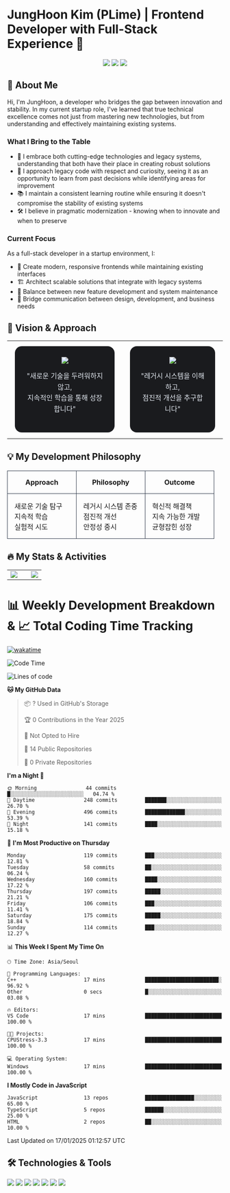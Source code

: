 # JungHoon Kim (PLime) | Frontend Developer with Full-Stack Experience 🚀

<div align="center">
  <img src="https://img.shields.io/badge/Role-Frontend%20Focused-blue" />
  <img src="https://img.shields.io/badge/Approach-Full%20Stack-green" />
  <img src="https://img.shields.io/badge/Status-Open%20to%20Work-brightgreen" />
</div>

<h2 align="left">🚀 About Me</h2>

Hi, I'm JungHoon, a developer who bridges the gap between innovation and stability. In my current startup role, I've learned that true technical excellence comes not just from mastering new technologies, but from understanding and effectively maintaining existing systems.

### What I Bring to the Table
- 🔄 I embrace both cutting-edge technologies and legacy systems, understanding that both have their place in creating robust solutions
- 🎯 I approach legacy code with respect and curiosity, seeing it as an opportunity to learn from past decisions while identifying areas for improvement
- 📚 I maintain a consistent learning routine while ensuring it doesn't compromise the stability of existing systems
- 🛠️ I believe in pragmatic modernization - knowing when to innovate and when to preserve

### Current Focus
As a full-stack developer in a startup environment, I:
- 🎨 Create modern, responsive frontends while maintaining existing interfaces
- 🏗️ Architect scalable solutions that integrate with legacy systems
- 📐 Balance between new feature development and system maintenance
- 🤝 Bridge communication between design, development, and business needs

<h2 align="left">🎯 Vision & Approach</h2>


<div align="center">
<table width="100%" cellspacing="0" cellpadding="0">
<tr>
<td>
<div align="center" style="background: #1a1b1e; padding: 25px; border-radius: 16px; margin: 10px;">
<div style="margin-bottom: 15px;">
<img src="https://img.shields.io/badge/NEW-Learning%20Latest%20Tech-4299E1?style=for-the-badge&logoColor=white&labelColor=2D3748" />
</div>
<p style="color: #E2E8F0; font-size: 16px; line-height: 1.6;">
"새로운 기술을 두려워하지 않고,<br/>지속적인 학습을 통해 성장합니다"
</p>
</div>
</td>
<td>
<div align="center" style="background: #1a1b1e; padding: 25px; border-radius: 16px; margin: 10px;">
<div style="margin-bottom: 15px;">
<img src="https://img.shields.io/badge/LEGACY-System%20Expert-48BB78?style=for-the-badge&logoColor=white&labelColor=2D3748" />
</div>
<p style="color: #E2E8F0; font-size: 16px; line-height: 1.6;">
"레거시 시스템을 이해하고,<br/>점진적 개선을 추구합니다"
</p>
</div>
</td>
</tr>
</table>
</div>

<h2 align="left">💡 My Development Philosophy</h2>

<div align="center" style="width: 100%; margin: 20px 0;">
<table style="width: 100%; border-collapse: collapse;">
<thead>
<tr>
<th style="width: 33%; text-align: center; padding: 16px; border: 1px solid #2d3748;">Approach</th>
<th style="width: 33%; text-align: center; padding: 16px; border: 1px solid #2d3748;">Philosophy</th>
<th style="width: 33%; text-align: center; padding: 16px; border: 1px solid #2d3748;">Outcome</th>
</tr>
</thead>
<tbody>
<tr>
<td style="vertical-align: top; padding: 16px; border: 1px solid #2d3748;">
<ul style="list-style-type: none; padding-left: 0; margin: 0;">
<li>새로운 기술 탐구</li>
<li>지속적 학습</li>
<li>실험적 시도</li>
</ul>
</td>
<td style="vertical-align: top; padding: 16px; border: 1px solid #2d3748;">
<ul style="list-style-type: none; padding-left: 0; margin: 0;">
<li>레거시 시스템 존중</li>
<li>점진적 개선</li>
<li>안정성 중시</li>
</ul>
</td>
<td style="vertical-align: top; padding: 16px; border: 1px solid #2d3748;">
<ul style="list-style-type: none; padding-left: 0; margin: 0;">
<li>혁신적 해결책</li>
<li>지속 가능한 개발</li>
<li>균형잡힌 성장</li>
</ul>
</td>
</tr>
</tbody>
</table>
</div>

<h2 align="left">🔥 My Stats & Activities</h2>

<div align="center">
<table>
<tr>
<td valign="center" width="60%">
<img src="https://github-readme-stats.vercel.app/api?username=JungHoon0814&show_icons=true&hide_border=true&title_color=3178C6&text_color=8b949e&icon_color=3178C6&bg_color=00000000&hide_title=false&hide_rank=false&include_all_commits=true&count_private=true&custom_title=Lime's%20Github%20Stats&card_width=600" />
</td>
<td valign="center" width="40%">
<img src="https://github-readme-stats.vercel.app/api/top-langs/?username=JungHoon0814&layout=compact&hide_border=true&title_color=3178C6&text_color=8b949e&bg_color=00000000&langs_count=6&custom_title=Most%20Used%20Languages" />
</td>
</tr>
</table>
</div>

# 📊 Weekly Development Breakdown & 📈 Total Coding Time Tracking

[![wakatime](https://wakatime.com/badge/user/004f411d-5735-4222-8703-487a7c04c138.svg)](https://wakatime.com/@004f411d-5735-4222-8703-487a7c04c138)

<!--START_SECTION:waka-->
![Code Time](http://img.shields.io/badge/Code%20Time-148%20hrs%2013%20mins-blue)

![Lines of code](https://img.shields.io/badge/From%20Hello%20World%20I%27ve%20Written-1.1%20million%20lines%20of%20code-blue)

**🐱 My GitHub Data** 

> 📦 ? Used in GitHub's Storage 
 > 
> 🏆 0 Contributions in the Year 2025
 > 
> 🚫 Not Opted to Hire
 > 
> 📜 14 Public Repositories 
 > 
> 🔑 0 Private Repositories 
 > 
**I'm a Night 🦉** 

```text
🌞 Morning                44 commits          █░░░░░░░░░░░░░░░░░░░░░░░░   04.74 % 
🌆 Daytime                248 commits         ███████░░░░░░░░░░░░░░░░░░   26.70 % 
🌃 Evening                496 commits         █████████████░░░░░░░░░░░░   53.39 % 
🌙 Night                  141 commits         ████░░░░░░░░░░░░░░░░░░░░░   15.18 % 
```
📅 **I'm Most Productive on Thursday** 

```text
Monday                   119 commits         ███░░░░░░░░░░░░░░░░░░░░░░   12.81 % 
Tuesday                  58 commits          ██░░░░░░░░░░░░░░░░░░░░░░░   06.24 % 
Wednesday                160 commits         ████░░░░░░░░░░░░░░░░░░░░░   17.22 % 
Thursday                 197 commits         █████░░░░░░░░░░░░░░░░░░░░   21.21 % 
Friday                   106 commits         ███░░░░░░░░░░░░░░░░░░░░░░   11.41 % 
Saturday                 175 commits         █████░░░░░░░░░░░░░░░░░░░░   18.84 % 
Sunday                   114 commits         ███░░░░░░░░░░░░░░░░░░░░░░   12.27 % 
```


📊 **This Week I Spent My Time On** 

```text
🕑︎ Time Zone: Asia/Seoul

💬 Programming Languages: 
C++                      17 mins             ████████████████████████░   96.92 % 
Other                    0 secs              █░░░░░░░░░░░░░░░░░░░░░░░░   03.08 % 

🔥 Editors: 
VS Code                  17 mins             █████████████████████████   100.00 % 

🐱‍💻 Projects: 
CPUStress-3.3            17 mins             █████████████████████████   100.00 % 

💻 Operating System: 
Windows                  17 mins             █████████████████████████   100.00 % 
```

**I Mostly Code in JavaScript** 

```text
JavaScript               13 repos            ████████████████░░░░░░░░░   65.00 % 
TypeScript               5 repos             ██████░░░░░░░░░░░░░░░░░░░   25.00 % 
HTML                     2 repos             ██░░░░░░░░░░░░░░░░░░░░░░░   10.00 % 
```




 Last Updated on 17/01/2025 01:12:57 UTC
<!--END_SECTION:waka-->

<h2 align="left">🛠️ Technologies & Tools</h2>


<p>
  <img src="https://img.shields.io/badge/HTML5-E34F26?style=for-the-badge&logo=html5&logoColor=white" />
  <img src="https://img.shields.io/badge/CSS3-1572B6?style=for-the-badge&logo=css3&logoColor=white" />
  <img src="https://img.shields.io/badge/Sass-CC6699?style=for-the-badge&logo=sass&logoColor=white" />
  <img src="https://img.shields.io/badge/JavaScript-F7DF1E?style=for-the-badge&logo=javascript&logoColor=black" />
  <img src="https://img.shields.io/badge/TypeScript-3178C6?style=for-the-badge&logo=typescript&logoColor=white" />
  <img src="https://img.shields.io/badge/React-61DAFB?style=for-the-badge&logo=react&logoColor=black" />
  <img src="https://img.shields.io/badge/Figma-F24E1E?style=for-the-badge&logo=figma&logoColor=white" />
</p>


<!---
JungHoon0814/JungHoon0814 is a ✨ special ✨ repository because its `README.md` (this file) appears on your GitHub profile.
You can click the Preview link to take a look at your changes.
--->
